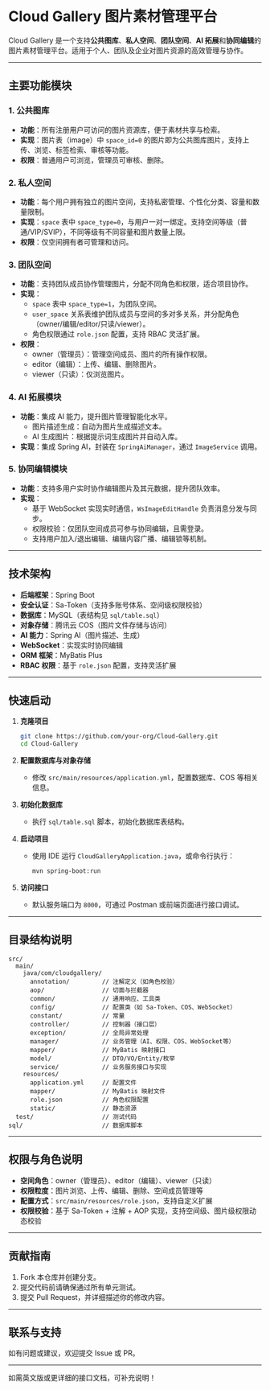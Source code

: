 # Cloud Gallery 图片素材管理平台

Cloud Gallery 是一个支持**公共图库**、**私人空间**、**团队空间**、**AI 拓展**和**协同编辑**的图片素材管理平台。适用于个人、团队及企业对图片资源的高效管理与协作。

---

## 主要功能模块

### 1. 公共图库
- **功能**：所有注册用户可访问的图片资源库，便于素材共享与检索。
- **实现**：图片表（image）中 `space_id=0` 的图片即为公共图库图片，支持上传、浏览、标签检索、审核等功能。
- **权限**：普通用户可浏览，管理员可审核、删除。

### 2. 私人空间
- **功能**：每个用户拥有独立的图片空间，支持私密管理、个性化分类、容量和数量限制。
- **实现**：`space` 表中 `space_type=0`，与用户一对一绑定。支持空间等级（普通/VIP/SVIP），不同等级有不同容量和图片数量上限。
- **权限**：仅空间拥有者可管理和访问。

### 3. 团队空间
- **功能**：支持团队成员协作管理图片，分配不同角色和权限，适合项目协作。
- **实现**：
  - `space` 表中 `space_type=1`，为团队空间。
  - `user_space` 关系表维护团队成员与空间的多对多关系，并分配角色（owner/编辑/editor/只读/viewer）。
  - 角色权限通过 `role.json` 配置，支持 RBAC 灵活扩展。
- **权限**：
  - owner（管理员）：管理空间成员、图片的所有操作权限。
  - editor（编辑）：上传、编辑、删除图片。
  - viewer（只读）：仅浏览图片。

### 4. AI 拓展模块
- **功能**：集成 AI 能力，提升图片管理智能化水平。
  - 图片描述生成：自动为图片生成描述文本。
  - AI 生成图片：根据提示词生成图片并自动入库。
- **实现**：集成 Spring AI，封装在 `SpringAiManager`，通过 `ImageService` 调用。

### 5. 协同编辑模块
- **功能**：支持多用户实时协作编辑图片及其元数据，提升团队效率。
- **实现**：
  - 基于 WebSocket 实现实时通信，`WsImageEditHandle` 负责消息分发与同步。
  - 权限校验：仅团队空间成员可参与协同编辑，且需登录。
  - 支持用户加入/退出编辑、编辑内容广播、编辑锁等机制。

---

## 技术架构

- **后端框架**：Spring Boot
- **安全认证**：Sa-Token（支持多账号体系、空间级权限校验）
- **数据库**：MySQL（表结构见 `sql/table.sql`）
- **对象存储**：腾讯云 COS（图片文件存储与访问）
- **AI 能力**：Spring AI（图片描述、生成）
- **WebSocket**：实现实时协同编辑
- **ORM 框架**：MyBatis Plus
- **RBAC 权限**：基于 `role.json` 配置，支持灵活扩展

---

## 快速启动

1. **克隆项目**
   ```bash
   git clone https://github.com/your-org/Cloud-Gallery.git
   cd Cloud-Gallery
   ```

2. **配置数据库与对象存储**
   - 修改 `src/main/resources/application.yml`，配置数据库、COS 等相关信息。

3. **初始化数据库**
   - 执行 `sql/table.sql` 脚本，初始化数据库表结构。

4. **启动项目**
   - 使用 IDE 运行 `CloudGalleryApplication.java`，或命令行执行：
     ```bash
     mvn spring-boot:run
     ```

5. **访问接口**
   - 默认服务端口为 `8000`，可通过 Postman 或前端页面进行接口调试。

---

## 目录结构说明

```
src/
  main/
    java/com/cloudgallery/
      annotation/         // 注解定义（如角色校验）
      aop/                // 切面与拦截器
      common/             // 通用响应、工具类
      config/             // 配置类（如 Sa-Token、COS、WebSocket）
      constant/           // 常量
      controller/         // 控制器（接口层）
      exception/          // 全局异常处理
      manager/            // 业务管理（AI、权限、COS、WebSocket等）
      mapper/             // MyBatis 映射接口
      model/              // DTO/VO/Entity/枚举
      service/            // 业务服务接口与实现
    resources/
      application.yml     // 配置文件
      mapper/             // MyBatis 映射文件
      role.json           // 角色权限配置
      static/             // 静态资源
  test/                   // 测试代码
sql/                      // 数据库脚本
```

---

## 权限与角色说明

- **空间角色**：owner（管理员）、editor（编辑）、viewer（只读）
- **权限粒度**：图片浏览、上传、编辑、删除、空间成员管理等
- **配置方式**：`src/main/resources/role.json`，支持自定义扩展
- **权限校验**：基于 Sa-Token + 注解 + AOP 实现，支持空间级、图片级权限动态校验

---

## 贡献指南

1. Fork 本仓库并创建分支。
2. 提交代码前请确保通过所有单元测试。
3. 提交 Pull Request，并详细描述你的修改内容。

---

## 联系与支持

如有问题或建议，欢迎提交 Issue 或 PR。

---

如需英文版或更详细的接口文档，可补充说明！ 
